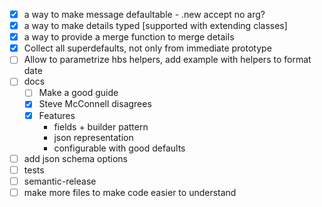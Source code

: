 - [x] a way to make message defaultable - .new accept no arg?
- [x] a way to make details typed [supported with extending classes]
- [x] a way to provide a merge function to merge details
- [x] Collect all superdefaults, not only from immediate prototype
- [ ] Allow to parametrize hbs helpers, add example with helpers to format date
- [ ] docs
    - [ ] Make a good guide
    - [x] Steve McConnell disagrees
    - [x] Features
        - fields + builder pattern
        - json representation
        - configurable with good defaults
- [ ] add json schema options
- [ ] tests
- [ ] semantic-release
- [ ] make more files to make code easier to understand
